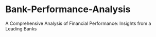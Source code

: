 # Bank-Performance-Analysis
A Comprehensive Analysis of Financial Performance: Insights from a Leading Banks
